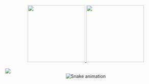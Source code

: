 <div align="center">
  <a href="https://github.com/IgorFlores2003">
    <img height="180em" src="https://github-readme-stats.vercel.app/api?username=IgorFlores2003&show_icons=true&theme=dark&include_all_commits=true&count_private=true&hide=stars,commits,prs,issues,contribs"/>
    <img height="180em" src="https://github-readme-stats.vercel.app/api/top-langs/?username=IgorFlores2003&layout=compact&langs_count=7&theme=dark"/>
  </a>
</div>
<div style="display: inline_block"><br>
  <a href="https://www.linkedin.com/in/igor-flores-509794235/" target="_blank">
    <img src="https://img.shields.io/badge/-LinkedIn-%230077B5?style=for-the-badge&logo=linkedin&logoColor=white" target="_blank">
  </a> 
</div>

<!-- Adicione a cobrinha abaixo deste comentário -->
<div align="center">
  <img src="https://github.com/IgorFlores2003/.github/workflows/main.yml" alt="Snake animation" style="max-width: 100%;">
</div>
